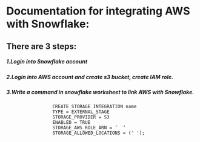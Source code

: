 # Documentation for integrating AWS with Snowflake:
## There are 3 steps:
##### 1.Login into Snowflake account
##### 2.Login into AWS account and create s3 bucket, create IAM role.
##### 3.Write a command in snowflake worksheet to link AWS with Snowflake.
                     CREATE STORAGE INTEGRATION name
                     TYPE = EXTERNAL_STAGE
                     STORAGE_PROVIDER = S3
                     ENABLED = TRUE
                     STORAGE_AWS_ROLE_ARN = ’  ‘
                     STORAGE_ALLOWED_LOCATIONS = (' ');
